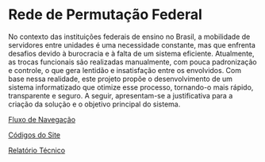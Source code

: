 # Rede de Permutação Federal

No contexto das instituições federais de ensino no Brasil, a mobilidade de servidores entre unidades é uma necessidade constante, mas que enfrenta desafios devido à burocracia e à falta de um sistema eficiente. Atualmente, as trocas funcionais são realizadas manualmente, com pouca padronização e controle, o que gera lentidão e insatisfação entre os envolvidos. Com base nessa realidade, este projeto propõe o desenvolvimento de um sistema informatizado que otimize esse processo, tornando-o mais rápido, transparente e seguro. A seguir, apresentam-se a justificativa para a criação da solução e o objetivo principal do sistema.

[Fluxo de Navegação](https://miro.com/app/board/uXjVJSXUgGY=/)

[Códigos do Site](https://codespaces.new/cH3L01/Rede-de-Permuta-o-Federal)

[Relatório Técnico](https://docs.google.com/document/d/1k5hUbHIdhUB_OKUO9VN03HZ4jkoTru7eyfBNyudU8d0/edit?tab=t.0)
